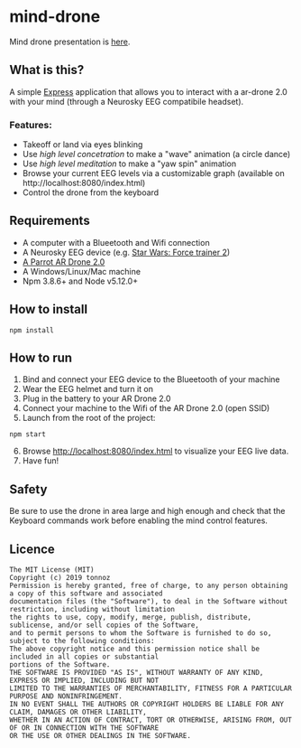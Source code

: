 # mind-drone
Mind drone presentation is [here](https://slides.com/tonnoz/mind-drone).

## What is this?
A simple [Express](https://expressjs.com/) application that allows you to interact with a ar-drone 2.0 with your mind (through a Neurosky EEG compatibile headset).
  
  
  
### Features:
- Takeoff or land via eyes blinking
- Use _high level concetration_ to make a "wave" animation (a circle dance)
- Use _high level meditation_ to make a "yaw spin" animation
- Browse your current EEG levels via a customizable graph (available on http://localhost:8080/index.html)
- Control the drone from the keyboard
  
  
  
## Requirements
- A computer with a Blueetooth and Wifi connection 
- A Neurosky EEG device (e.g. [Star Wars: Force trainer 2](https://www.youtube.com/watch?v=mpxlzks0Di0))
- [A Parrot AR Drone 2.0](https://www.parrot.com/us/drones/parrot-ardrone-20-elite-edition)
- A Windows/Linux/Mac machine
- Npm 3.8.6+ and Node v5.12.0+
  
  
  
## How to install
```
npm install
```
  
  
  
## How to run

1) Bind and connect your EEG device to the Blueetooth of your machine
2) Wear the EEG helmet and turn it on
3) Plug in the battery to your AR Drone 2.0
4) Connect your machine to the Wifi of the AR Drone 2.0 (open SSID)
5) Launch from the root of the project:
```
npm start
```
6) Browse [http://localhost:8080/index.html](http://localhost:8080/index.html) to visualize your EEG live data.
7) Have fun!




## Safety
Be sure to use the drone in area large and high enough and check that the Keyboard commands work before enabling the mind control features.
  
  


## Licence

```
The MIT License (MIT)
Copyright (c) 2019 tonnoz
Permission is hereby granted, free of charge, to any person obtaining a copy of this software and associated 
documentation files (the "Software"), to deal in the Software without restriction, including without limitation
the rights to use, copy, modify, merge, publish, distribute, sublicense, and/or sell copies of the Software, 
and to permit persons to whom the Software is furnished to do so, subject to the following conditions:
The above copyright notice and this permission notice shall be included in all copies or substantial 
portions of the Software.
THE SOFTWARE IS PROVIDED "AS IS", WITHOUT WARRANTY OF ANY KIND, EXPRESS OR IMPLIED, INCLUDING BUT NOT 
LIMITED TO THE WARRANTIES OF MERCHANTABILITY, FITNESS FOR A PARTICULAR PURPOSE AND NONINFRINGEMENT. 
IN NO EVENT SHALL THE AUTHORS OR COPYRIGHT HOLDERS BE LIABLE FOR ANY CLAIM, DAMAGES OR OTHER LIABILITY, 
WHETHER IN AN ACTION OF CONTRACT, TORT OR OTHERWISE, ARISING FROM, OUT OF OR IN CONNECTION WITH THE SOFTWARE 
OR THE USE OR OTHER DEALINGS IN THE SOFTWARE.
```
